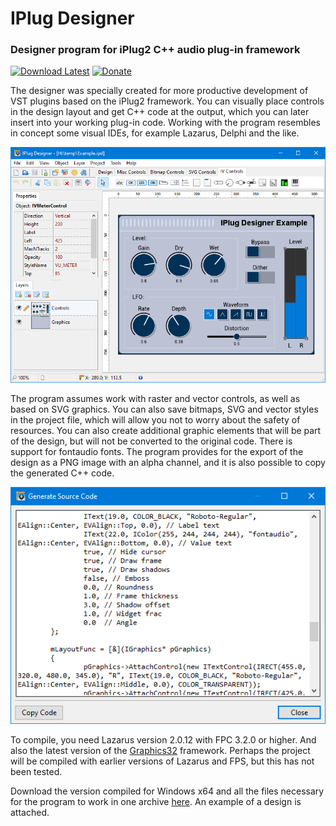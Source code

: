 # IPlug Designer
### Designer program for iPlug2 C++ audio plug-in framework 

[![Download Latest](https://img.shields.io/badge/download-latest-green.svg)](https://github.com/flutomax/IPlugDesigner/releases/)
[![Donate](https://img.shields.io/badge/donate-paypal-blue.svg)](https://paypal.me/flutomax)

The designer was specially created for more productive development of VST plugins based on the iPlug2 framework.
You can visually place controls in the design layout and get C++ code at the output, which you can later insert into your working plug-in code. Working with the program resembles in concept some visual IDEs, for example Lazarus, Delphi and the like.

![ScreenShot](/screenshots/iplug_designer_main_form.png)

The program assumes work with raster and vector controls, as well as based on SVG graphics. You can also save bitmaps, SVG and vector styles in the project file, which will allow you not to worry about the safety of resources. You can also create additional graphic elements that will be part of the design, but will not be converted to the original code. There is support for fontaudio fonts.
The program provides for the export of the design as a PNG image with an alpha channel, and it is also possible to copy the generated C++ code.

![ScreenShot](/screenshots/iplug_designer_code_form.png)

To compile, you need Lazarus version 2.0.12 with FPC 3.2.0 or higher. And also the latest version of the [Graphics32](http://www.graphics32.org/) framework.
Perhaps the project will be compiled with earlier versions of Lazarus and FPS, but this has not been tested.

Download the version compiled for Windows x64 and all the files necessary for the program to work in one archive [here](https://github.com/flutomax/IPlugDesigner/releases/).
An example of a design is attached.

